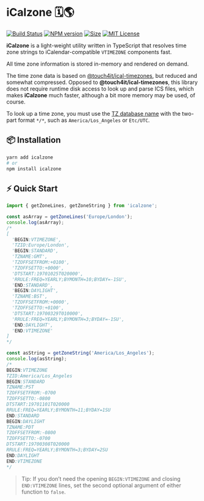 # iCalzone 🗓🌎

[![Build Status][travis-image]][travis-url]
[![NPM version][npm-version-image]][npm-url]
[![Size][min-size-image]][npm-url]
[![MIT License][license-image]][license-url]

**iCalzone** is a light-weight utility written in TypeScript that resolves time zone strings to iCalendar-compatible `VTIMEZONE` components fast.

All time zone information is stored in-memory and rendered on demand.

The time zone data is based on [@touch4it/ical-timezones](https://github.com/touch4it/ical-timezones), but reduced and somewhat compressed. Opposed to **@touch4it/ical-timezones**, this library does not require runtime disk access to look up and parse ICS files, which makes **iCalzone** much faster, although a bit more memory may be used, of course.

To look up a time zone, you must use the [TZ database name](https://en.wikipedia.org/wiki/List_of_tz_database_time_zones) with the two-part format `*/*`, such as `America/Los_Angeles` or `Etc/UTC`.


## 📦 Installation

```sh
yarn add icalzone
# or
npm install icalzone
```


## ⚡️ Quick Start

```typescript
import { getZoneLines, getZoneString } from 'icalzone';

const asArray = getZoneLines('Europe/London');
console.log(asArray);
/*
[
  'BEGIN:VTIMEZONE',
  'TZID:Europe/London',
  'BEGIN:STANDARD',
  'TZNAME:GMT',
  'TZOFFSETFROM:+0100',
  'TZOFFSETTO:+0000',
  'DTSTART:19701025T020000',
  'RRULE:FREQ=YEARLY;BYMONTH=10;BYDAY=-1SU',
  'END:STANDARD',
  'BEGIN:DAYLIGHT',
  'TZNAME:BST',
  'TZOFFSETFROM:+0000',
  'TZOFFSETTO:+0100',
  'DTSTART:19700329T010000',
  'RRULE:FREQ=YEARLY;BYMONTH=3;BYDAY=-1SU',
  'END:DAYLIGHT',
  'END:VTIMEZONE'
]
*/

const asString = getZoneString('America/Los_Angeles');
console.log(asString);
/*
BEGIN:VTIMEZONE
TZID:America/Los_Angeles
BEGIN:STANDARD
TZNAME:PST
TZOFFSETFROM:-0700
TZOFFSETTO:-0800
DTSTART:19701101T020000
RRULE:FREQ=YEARLY;BYMONTH=11;BYDAY=1SU
END:STANDARD
BEGIN:DAYLIGHT
TZNAME:PDT
TZOFFSETFROM:-0800
TZOFFSETTO:-0700
DTSTART:19700308T020000
RRULE:FREQ=YEARLY;BYMONTH=3;BYDAY=2SU
END:DAYLIGHT
END:VTIMEZONE
*/
```

> Tip: If you don’t need the opening `BEGIN:VTIMEZONE` and closing `END:VTIMEZONE` lines, set the second optional argument of either function to `false`.


[npm-url]: https://npmjs.org/package/icalzone
[npm-version-image]: https://img.shields.io/npm/v/icalzone.svg?style=flat-square

[travis-url]: https://travis-ci.com/Manc/icalzone
[travis-image]: https://img.shields.io/travis/com/Manc/icalzone/main.svg?style=flat-square

[min-size-image]: https://img.shields.io/bundlephobia/min/icalzone?style=flat-square

[license-url]: LICENSE
[license-image]: https://img.shields.io/badge/license-ISC-blue.svg?style=flat-square
